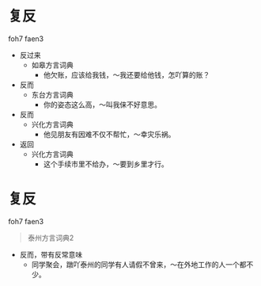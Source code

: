 # 复反
foh7 faen3
+ 反过来
  * 如皋方言词典
    - 他欠账，应该给我钱，～我还要给他钱，怎吖算的账？
+ 反而
  * 东台方言词典
    - 你的姿态这么高，～叫我俫不好意思。
+ 反而
  * 兴化方言词典
    - 他见朋友有因难不仅不帮忙，～幸灾乐祸。
+ 返回
  * 兴化方言词典
    - 这个手续市里不给办，～要到乡里才行。

# 复反
foh7 faen3
> 泰州方言词典2
- 反而，带有反常意味
  - 同学聚会，蹾吖泰州的同学有人请假不曾来，～在外地工作的人一个都不少。
